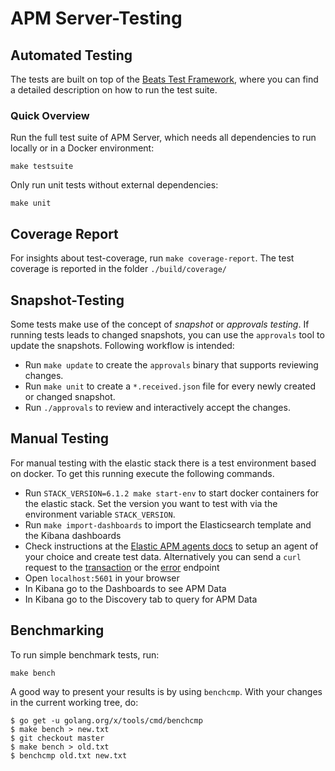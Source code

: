 # APM Server-Testing

## Automated Testing
The tests are built on top of the [Beats Test Framework](https://github.com/elastic/beats/blob/master/docs/devguide/testing.asciidoc), where you can find a detailed description on how to run the test suite.

### Quick Overview
Run the full test suite of APM Server, which needs all dependencies to run locally or in a Docker environment:

```
make testsuite
```

Only run unit tests without external dependencies:

```
make unit
```

## Coverage Report
For insights about test-coverage, run `make coverage-report`. The test coverage is reported in the folder `./build/coverage/`

## Snapshot-Testing
Some tests make use of the concept of _snapshot_ or _approvals testing_. If running tests leads to changed snapshots, you can use the `approvals` tool to update the snapshots.
Following workflow is intended:
* Run `make update` to create the `approvals` binary that supports reviewing changes. 
* Run `make unit` to create a `*.received.json` file for every newly created or changed snapshot.
* Run `./approvals` to review and interactively accept the changes. 

## Manual Testing

For manual testing with the elastic stack there is a test environment based on docker. 
To get this running execute the following commands.

* Run `STACK_VERSION=6.1.2 make start-env` to start docker containers for the elastic stack. 
Set the version you want to test with via the environment variable `STACK_VERSION`.
* Run `make import-dashboards` to import the Elasticsearch template and the Kibana dashboards
* Check instructions at the 
[Elastic APM agents docs](https://www.elastic.co/guide/en/apm/agent/index.html) 
to setup an agent of your choice and create test data.
Alternatively you can send a `curl` request to the 
[transaction](https://www.elastic.co/guide/en/apm/server/current/transaction-api.html#transaction-api-examples) or the 
[error](https://www.elastic.co/guide/en/apm/server/current/error-api.html#transaction-api-examples) endpoint   
* Open `localhost:5601` in your browser
* In Kibana go to the Dashboards to see APM Data
* In Kibana go to the Discovery tab to query for APM Data


## Benchmarking

To run simple benchmark tests, run:

```
make bench
```

A good way to present your results is by using `benchcmp`.
With your changes in the current working tree, do:

```
$ go get -u golang.org/x/tools/cmd/benchcmp 
$ make bench > new.txt
$ git checkout master
$ make bench > old.txt
$ benchcmp old.txt new.txt
```
